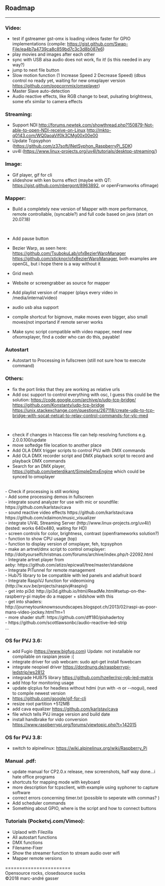 ## Roadmap
**********

### Video: <br />
- test if gstreamer gst-omx is loading videos faster for GPIO implementations (compile: https://gist.github.com/Swap-File/ea4b7a4739ca8c859bd7c3c3d8b087e6) <br />
- play movies and images after each other <br />
- sync with USB alsa audio does not work, fix it! (is this needed in any way?)<br />
- jump to next file button <br />
- Slow motion function (1 Increase Speed 2 Decrease Speed) (dbus control no ready yet, waiting for new omxplayer version https://github.com/popcornmix/omxplayer)<br />
- Master Slave auto-detection<br />
- Audio reactive effects, like RGB change to beat, pulsating brightness, some efx similar to camera effects<br />

### Streaming: <br />
- Support NDI http://forums.newtek.com/showthread.php?150879-Not-able-to-open-NDI-receive-on-Linux http://mkto-q0143.com/WQ0aoaVif0k3CMg00x00e00 <br />
- Update Tcpsyphon (https://github.com/z37soft/INetSyphon_RaspberryPi_SDK)
- uv4l (https://www.linux-projects.org/uv4l/tutorials/desktop-streaming/)

### Image: <br />
- Gif player, gif for cli<br />
- slideshow with ken burns effect (maybe with QT: https://gist.github.com/nbergont/8963892, or openFramworks ofImage)<br />

### Mapper: <br />
- Build a completely new version of Mapper with more performance, remote controllable, (syncable?) and full code based on java (start on 20.07.18) <br />

<br />

- Add pause button<br />

- Bezier Warp, as seen here: https://github.com/TsubokuLab/ofxBezierWarpManager https://github.com/sticknor/ofxBezierWarpManager, both examples are openGL, but i hope there is a way without it<br />
- Grid mesh <br />
- Website or screengrabber as source for mapper  <br />
- Add playlist version of mapper (plays every video in /media/internal/video) <br />
- audio usb alsa support<br />
- compile shortcut for bigmove, make moves even bigger, also small moves(not importand if remote server works <br />
- Make sync script compatible with video mapper, need new ofxomxplayer, find a coder who can do this, payable! <br />

### Autostart
- Autostart to Processing in fullscreen (still not sure how to execute command) <br />

### Others:<br />
 
- fix the port links that they are working as relative urls  <br />
- Add osc support to control everything with osc, I guess this could be the solution: https://code.google.com/archive/p/udp-tcp-bridge/ https://github.com/Konstanty/udp-tcp-bridge https://unix.stackexchange.com/questions/267118/create-udp-to-tcp-bridge-with-socat-netcat-to-relay-control-commands-for-vlc-med<br />
<br />

- check if changes in htaccess file can help resolving functions e.g. 2.0.0.100/update <br />
- move softedge file location to another place<br />
- Add OLA DMX trigger scripts to control PVJ with DMX commands<br />
- Add OLA DMX recorder script and DMX playback script to record and playback DMX commands <br />
- Search for an DMX player, https://github.com/peterdikant/SimpleDmxEngine which could be synced to omxplayer <br />
<br />
- Check if processing is still working <br />
- Add some processing demos in fullscreen <br />
- integrate sound analyzer for use with mic or soundfile: https://github.com/karlstav/cava<br />
- sound reactive video effects https://github.com/karlstav/cava https://github.com/xdaimon/music_visualizer<br />
- integrate UV4L Streaming Server (http://www.linux-projects.org/uv4l/) (tested: works 640x480, waiting for HD)<br />
- screen controls for color, brightness, contrast (openframeworks solution?) <br />
- function to show CPU usage (top)<br />
- function to display version of omxplayer, feh, tcpsyphon<br />
- make an artnet/dmx script to control omxplayer: http://doityourselfchristmas.com/forums/archive/index.php/t-22092.html <br />
- Integrate artnet player from aeby: https://github.com/atizo/epicwall/tree/master/standalone<br />
- Integrate PiTunnel for remote management <br />
- Hub75 library to be compatible with led panels and adafruit board <br />
- Integrate RaspiVJ function for videomixing (http://w.xuv.be/projects/raspivj#raspivj) <br />
- get into pi3d: http://pi3d.github.io/html/ReadMe.html#setup-on-the-raspberry-pi maybe do a mapper + slidshow with this<br />
- get into shaders: http://journeytounknownsoundscapes.blogspot.ch/2013/02/raspi-as-poor-mans-video-jockey.html?m=1<br />
- more shader stuff: https://github.com/dff180/pishadertoy<br />
- https://github.com/scottlawsonbc/audio-reactive-led-strip<br />
...

### OS for PVJ 3.6: <br />
- add Fugio (https://www.bigfug.com) Update: not installable nor compilable on raspian jessie :( <br />
- integrate driver for usb webcam: sudo apt-get install fswebcam<br />
- integrate neopixel driver https://dordnung.de/raspberrypi-ledstrip/ws2812<br />
- integrade HUB75 library https://github.com/hzeller/rpi-rgb-led-matrix <br />
- add htop for monitoring usage <br />
- update qlcplus for headless without hdmi (run with -n or --nogui), need to compile newest version <br />
- https://github.com/google/gif-for-cli  <br />
- resize root partition +512MB <br />
- add cava equalizer https://github.com/karlstav/cava<br />
- file which tells PVJ image version and build date <br />
- install handbrake for vido conversion https://www.raspberrypi.org/forums/viewtopic.php?t=142015 <br />


### OS for PVJ 3.8: <br />
- switch to alpinelinux: https://wiki.alpinelinux.org/wiki/Raspberry_Pi<br />

### Manual .pdf: <br />

- update manual for CP2.0.x release, new screenshots, half way done...i hate office programs <br />
- shortcuts for mapping mode with keyboard <br />
- more description for tcpsclient, with example using syphoner to capture software <br />
- correct errors concerning timer.txt (possible to seperate with commas? ) <br />
- Add scheduler commands <br />
- Something about GPIO, where is the script and how to connect buttons <br />

### Tutorials (Pocketvj.com/Vimeo): <br />

- Uplaod with Filezilla<br />
- All autostart functions <br />
- DMX functions<br />
- Filename-Fixer<br />
- Show the streamer function to stream audio over wifi<br /> 
- Mapper remote versions<br />

=======================<br />
Opensource rocks, closedsource sucks<br />
©2018 marc-andré gasser


